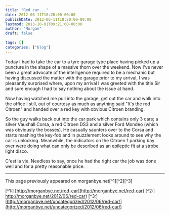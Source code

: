 ```yaml
---
title: "Red car..."
date: 2012-06-11T18:20:00-00:00
publishDate: 2012-06-11T18:20:00-00:00
lastmod: 2013-10-01T09:21:00-00:00
author: "Morgan"
draft: false

tags: []
categories: ["blog"]
---
```


Today I had to take the car to a tyre garage type place having picked up a puncture in the shape of a massive thorn over the weekend. Now I've never been a great advocate of the intelligence required to be a mechanic but having discussed the matter with the garage prior to my arrival, I was pleasantly surprised where, upon my arrival I was greeted with the title Sir and sure enough I had to say nothing about the issue at hand.

Now having watched me pull into the garage, get out the car and walk into the office I still, out of courtesy as much as anything said "It's the red Citroen" and handed over a red key with obvious Citroen branding.

So the guy walks back out into the car park which contains only 3 cars; a silver Vauxhall Corsa, a red Citroen DS3 and a silver Ford Mondeo (which was obviously the bosses). He casually saunters over to the Corsa and starts mashing the key-fob and in puzzlement looks around to see why the car is unlocking. Meanwhile, the indicators on the Citroen 1 parking bay over were doing what can only be described as an epileptic fit at a strobe light disco.

C'est la vie. Needless to say, once he had the right car the job was done well and for a pretty reasonable price.


----
This page previously appeared on morganbye.net[^1][^2][^3]

[^1:] [http://morganbye.net/red-car](http://morganbye.net/red-car)
[^2:] [http://morganbye.net/2012/06/red-car)](http://morganbye.net/2012/06/red-car)
[^3:] [http://morganbye.net/uncategorized/2012/06/red-car/](http://morganbye.net/uncategorized/2012/06/red-car/)
